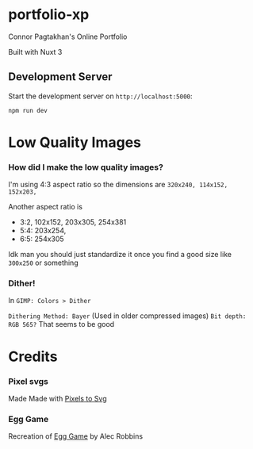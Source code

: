 # portfolio-xp

Connor Pagtakhan's Online Portfolio

Built with Nuxt 3

## Development Server

Start the development server on `http://localhost:5000`:

```bash
npm run dev
```

# Low Quality Images
### How did I make the low quality images?
I'm using 4:3 aspect ratio so the dimensions are ```320x240, 114x152, 152x203,``` 

Another aspect ratio is 
* 3:2, 102x152, 203x305, 254x381
* 5:4: 203x254,
* 6:5: 254x305

Idk man you should just standardize it once you find a good size like ```300x250``` or something
### Dither!
  In ```GIMP: Colors > Dither```

  ```Dithering Method: Bayer``` (Used in older compressed images)
  ```Bit depth: RGB 565?``` That seems to be good




# Credits
### Pixel svgs
Made Made with [Pixels to Svg](https://codepen.io/shshaw/pen/XbxvNj)
### Egg Game 
Recreation of [Egg Game](https://egggame.org/) by Alec Robbins
